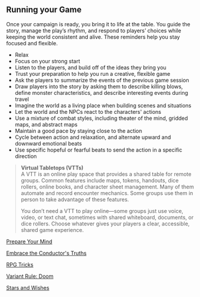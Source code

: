 ## Running your Game

Once your campaign is ready, you bring it to life at the table.
You guide the story, manage the play’s rhythm, and respond to players’ choices while keeping the world consistent and alive.
These reminders help you stay focused and flexible.

- Relax
- Focus on your strong start
- Listen to the players, and build off of the ideas they bring you
- Trust your preparation to help you run a creative, flexible game
- Ask the players to summarize the events of the previous game session
- Draw players into the story by asking them to describe killing blows, define monster characteristics, and describe interesting events during travel
- Imagine the world as a living place when building scenes and situations
- Let the world and the NPCs react to the characters' actions
- Use a mixture of combat styles, including theater of the mind, gridded maps, and abstract maps
- Maintain a good pace by staying close to the action
- Cycle between action and relaxation, and alternate upward and downward emotional beats
- Use specific hopeful or fearful beats to send the action in a specific direction

<!-- style:sidebar -->
> **Virtual Tabletops (VTTs)** \
> A VTT is an online play space that provides a shared table for remote groups.
> Common features include maps, tokens, handouts, dice rollers, online books, and character sheet management.
> Many of them automate and record encounter mechanics. Some groups use them in person to take advantage of these features.
>
> You don’t need a VTT to play online—some groups just use voice, video, or text chat, sometimes with shared whiteboard, documents, or dice rollers.
> Choose whatever gives your players a clear, accessible, shared game experience.

[Prepare Your Mind](./Prepare_Your_Mind.md)

[Embrace the Conductor's Truths](./Conductors_Truths.md)

[RPG Tricks](./RPG_Tricks.md)

[Variant Rule: Doom](./Variant_Doom.md)

[Stars and Wishes](./Stars_and_Wishes.md)
